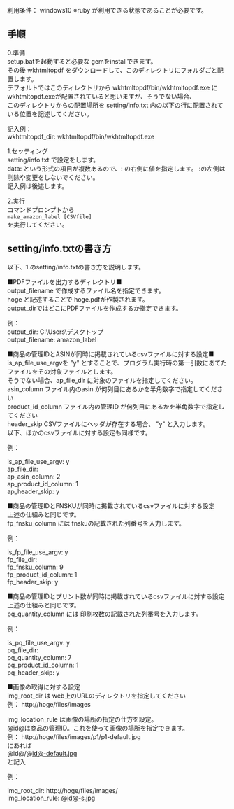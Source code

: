 利用条件： windows10 ※ruby が利用できる状態であることが必要です。  
  
## 手順
0.準備  
setup.batを起動すると必要な gemをinstallできます。  
その後 wkhtmltopdf をダウンロードして、このディレクトリにフォルダごと配置します。  
デフォルトではこのディレクトリから wkhtmltopdf/bin/wkhtmltopdf.exe に wkhtmltopdf.exeが配置されていると思いますが、そうでない場合、  
このディレクトリからの配置場所を setting/info.txt 内の以下の行に配置されている位置を記述してください。  
  
記入例：  
wkhtmltopdf_dir: wkhtmltopdf/bin/wkhtmltopdf.exe  
  
1.セッティング  
setting/info.txt で設定をします。  
data: という形式の項目が複数あるので、: の右側に値を指定します。 :の左側は削除や変更をしないでください。  
記入例は後述します。  
  
2.実行   
コマンドプロンプトから   
`make_amazon_label [CSVfile]`   
を実行してください。  
  
  
  

## setting/info.txtの書き方
以下、1.のsetting/info.txtの書き方を説明します。  
  
■PDFファイルを出力するディレクトリ■   
output_filename で作成するファイル名を指定できます。  
hoge と記述することで hoge.pdfが作製されます。  
output_dirではどこにPDFファイルを作成するか指定できます。  
  
例：  
output_dir: C:\Users\デスクトップ  
output_filename: amazon_label  
  
  
  
■商品の管理IDとASINが同時に掲載されているcsvファイルに対する設定■  
is_ap_file_use_argvを "y" とすることで、プログラム実行時の第一引数にあてたファイルをその対象ファイルとします。  
そうでない場合、ap_file_dir に対象のファイルを指定してください。   
asin_column ファイル内のasin が何列目にあるかを半角数字で指定してください  
product_id_column ファイル内の管理ID が何列目にあるかを半角数字で指定してください  
header_skip CSVファイルにヘッダが存在する場合、 "y" と入力します。  
以下、ほかのcsvファイルに対する設定も同様です。  
  
  
例：  
  
is_ap_file_use_argv: y  
ap_file_dir:   
ap_asin_column: 2  
ap_product_id_column: 1  
ap_header_skip: y  
   
■商品の管理IDとFNSKUが同時に掲載されているcsvファイルに対する設定  
上述の仕組みと同じです。  
fp_fnsku_column には fnskuの記載された列番号を入力します。  
  
例：  
  
is_fp_file_use_argv: y  
fp_file_dir:  
fp_fnsku_column: 9  
fp_product_id_column: 1  
fp_header_skip: y  
  
  
■商品の管理IDとプリント数が同時に掲載されているcsvファイルに対する設定  
上述の仕組みと同じです。  
pq_quantity_column には 印刷枚数の記載された列番号を入力します。  
  
例：    
  
is_pq_file_use_argv: y  
pq_file_dir:  
pq_quantity_column: 7  
pq_product_id_column: 1  
pq_header_skip: y  
  
■画像の取得に対する設定  
img_root_dir は web上のURLのディレクトリを指定してください  
例： http://hoge/files/images  
  
img_location_rule は画像の場所の指定の仕方を設定。  
@id@は商品の管理ID。これを使って画像の場所を指定できます。  
例： http://hoge/files/images/p1/p1-default.jpg  
にあれば  
@id@/@id@-default.jpg  
と記入  
  

例：  
  
img_root_dir: http://hoge/files/images/  
img_location_rule: @id@-s.jpg  
